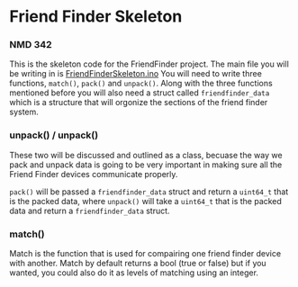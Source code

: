 # Friend Finder Skeleton
### NMD 342

This is the skeleton code for the FriendFinder project. The main file you will be writing in is [FriendFinderSkeleton.ino](https://github.com/jacobmealey/FriendFinderSkeleton/blob/main/FriendFinderBackEnd.ino)
You will need to write three functions, `match()`, `pack()` and `unpack()`. Along with the three functions mentioned before you will also need a struct called `friendfinder_data` which is a structure that will orgonize the sections of the friend finder system. 

### unpack() / unpack()
These two will be discussed and outlined as a class, becuase the way we pack and unpack data is going to be very important in making sure all the Friend Finder devices communicate properly. 

`pack()` will be passed a `friendfinder_data` struct and return a `uint64_t` that is the packed data, where `unpack()` will take a `uint64_t` that is the packed data and return a `friendfinder_data` struct. 

### match()
Match is the function that is used for compairing one friend finder device with another. Match by default returns a bool (true or false) but if you wanted, you could also do it as levels of matching using an integer. 
